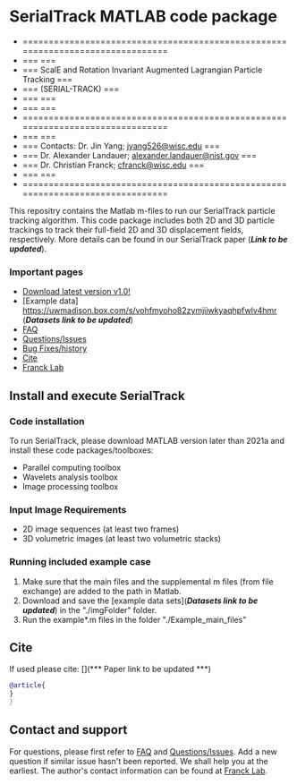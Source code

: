 # SerialTrack MATLAB code package
* ===============================================================================
* ===                                                                         ===
* ===   ScalE and Rotation Invariant Augmented Lagrangian Particle Tracking   ===
* ===                              (SERIAL-TRACK)                             ===
* === 									                                                      ===
* ===                                                                         ===	
* ===============================================================================	
* ===                                                                         ===
* === 	Contacts: Dr. Jin Yang;  jyang526@wisc.edu                            ===
* ===	      	    Dr. Alexander Landauer;  alexander.landauer@nist.gov 	      ===
* ===           	Dr. Christian Franck;  cfranck@wisc.edu                     ===
* ===                                                                         === 	
* ===============================================================================

This repositry contains the Matlab m-files to run our SerialTrack particle tracking algorithm. This code package includes both 2D and 3D particle trackings to track their full-field 2D and 3D displacement fields, respectively. More details can be found in our SerialTrack paper (***Link to be updated***).
  
### Important pages
* [Download latest version v1.0!](https://github.com/FranckLab/SerialTrack/releases)
* [Example data] https://uwmadison.box.com/s/vohfmyoho82zymjiiwkyaqhpfwlv4hmr (***Datasets link to be updated***)
* [FAQ](https://github.com/FranckLab/SerialTrack#faq)
* [Questions/Issues](https://github.com/FranckLab/SerialTrack/issues)
* [Bug Fixes/history](https://github.com/FranckLab/SerialTrack/wiki/Bug-Fixes!)
* [Cite](https://github.com/FranckLab/SerialTrack#cite)
* [Franck Lab](https://www.franck.engr.wisc.edu/)
 
## Install and execute SerialTrack

### Code installation
To run SerialTrack, please download MATLAB version later than 2021a and install these code packages/toolboxes:
* Parallel computing toolbox
* Wavelets analysis toolbox
* Image processing toolbox

### Input Image Requirements
* 2D image sequences (at least two frames)
* 3D volumetric images (at least two volumetric stacks)

### Running included example case
1. Make sure that the main files and the supplemental m files (from file exchange) are added to the path in Matlab.
2. Download and save the [example data sets](***Datasets link to be updated***) in the "./imgFolder" folder. 
3. Run the example*.m files in the folder "./Example_main_files"
   

## Cite
If used please cite:
[](*** Paper link to be updated ***)

```bibtex
@article{ 
}
}
```

## Contact and support
For questions, please first refer to [FAQ](https://github.com/FranckLab/SerialTrack#faq) and [Questions/Issues](https://github.com/FranckLab/SerialTrack/issues). Add a new question if similar issue hasn't been reported. We shall help you at the earliest. The author's contact information can be found at [Franck Lab](https://www.franck.engr.wisc.edu/).

